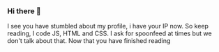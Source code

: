 ### Hi there 👋

I see you have stumbled about my profile, i have your IP now. So keep reading, 
I code JS, HTML and CSS. I ask for spoonfeed at times but we don't talk about that.
Now that you have finished reading 

<!--
**MysticIsSus/MysticIsSus** is a ✨ _special_ ✨ repository because its `README.md` (this file) appears on your GitHub profile.

Here are some ideas to get you started:

- 🔭 I’m currently working on ...
- 🌱 I’m currently learning ...
- 👯 I’m looking to collaborate on ...
- 🤔 I’m looking for help with ...
- 💬 Ask me about ...
- 📫 How to reach me: ...
- 😄 Pronouns: ...
- ⚡ Fun fact: ...
-->
